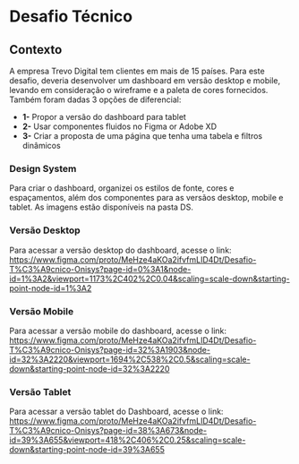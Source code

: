 # Desafio Técnico


## Contexto

A empresa Trevo Digital tem clientes em mais de 15 países. Para este desafio, deveria desenvolver um dashboard em versão desktop e mobile, levando em consideração o wireframe e a paleta de cores fornecidos. Também foram dadas 3 opções de diferencial:
- **1-** Propor a versão do dashboard para tablet
- **2-** Usar componentes fluidos no Figma or Adobe XD
- **3-** Criar a proposta de uma página que tenha uma tabela e filtros dinâmicos


### Design System

Para criar o dashboard, organizei os estilos de fonte, cores e espaçamentos, além dos componentes para as versãos desktop, mobile e tablet.
As imagens estão disponíveis na pasta DS.


### Versão Desktop

Para acessar a versão desktop do dashboard, acesse o link: https://www.figma.com/proto/MeHze4aKOa2ifvfmLID4Dt/Desafio-T%C3%A9cnico-Onisys?page-id=0%3A1&node-id=1%3A2&viewport=1173%2C402%2C0.04&scaling=scale-down&starting-point-node-id=1%3A2

### Versão Mobile

Para acessar a versão mobile do dashboard, acesse o link: https://www.figma.com/proto/MeHze4aKOa2ifvfmLID4Dt/Desafio-T%C3%A9cnico-Onisys?page-id=32%3A1903&node-id=32%3A2220&viewport=1694%2C538%2C0.5&scaling=scale-down&starting-point-node-id=32%3A2220


### Versão Tablet

Para acessar a versão tablet do Dashboard, acesse o link: https://www.figma.com/proto/MeHze4aKOa2ifvfmLID4Dt/Desafio-T%C3%A9cnico-Onisys?page-id=38%3A673&node-id=39%3A655&viewport=418%2C406%2C0.25&scaling=scale-down&starting-point-node-id=39%3A655

